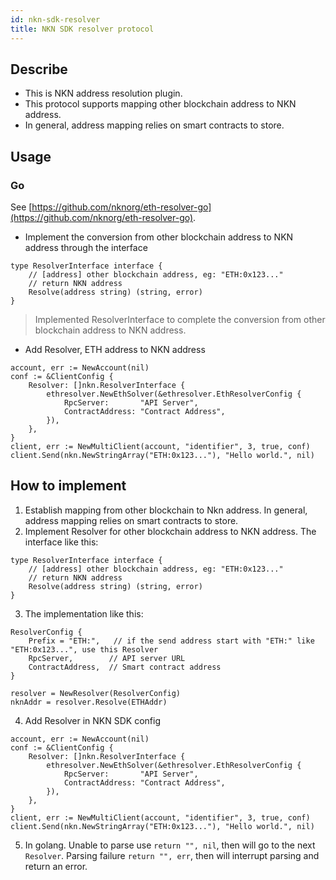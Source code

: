 ```yaml
---
id: nkn-sdk-resolver
title: NKN SDK resolver protocol
---
```


## Describe

* This is NKN address resolution plugin.
* This protocol supports mapping other blockchain address to NKN address.
* In general, address mapping relies on smart contracts to store.

## Usage

### Go
See [https://github.com/nknorg/eth-resolver-go](https://github.com/nknorg/eth-resolver-go).

* Implement the conversion from other blockchain address to NKN address through the interface

```
type ResolverInterface interface {
    // [address] other blockchain address, eg: "ETH:0x123..."
    // return NKN address
	Resolve(address string) (string, error)
}
```
> Implemented ResolverInterface to complete the conversion from other blockchain address to NKN address.

* Add Resolver, ETH address to NKN address
```
account, err := NewAccount(nil)
conf := &ClientConfig {
    Resolver: []nkn.ResolverInterface {
		ethresolver.NewEthSolver(&ethresolver.EthResolverConfig {
			RpcServer:       "API Server",
			ContractAddress: "Contract Address",
		}),
	},
}
client, err := NewMultiClient(account, "identifier", 3, true, conf)
client.Send(nkn.NewStringArray("ETH:0x123..."), "Hello world.", nil)
```

## How to implement

1. Establish mapping from other blockchain to Nkn address. In general, address mapping relies on smart contracts to store.
2. Implement Resolver for other blockchain address to NKN address. The interface like this:
```
type ResolverInterface interface {
    // [address] other blockchain address, eg: "ETH:0x123..."
    // return NKN address
	Resolve(address string) (string, error)
}
```
3. The implementation like this:
```
ResolverConfig {
    Prefix = "ETH:",   // if the send address start with "ETH:" like "ETH:0x123...", use this Resolver 
    RpcServer,        // API server URL
    ContractAddress,  // Smart contract address
}

resolver = NewResolver(ResolverConfig)
nknAddr = resolver.Resolve(ETHAddr)
```
4. Add Resolver in NKN SDK config
```
account, err := NewAccount(nil)
conf := &ClientConfig {
    Resolver: []nkn.ResolverInterface {
		ethresolver.NewEthSolver(&ethresolver.EthResolverConfig {
			RpcServer:       "API Server",
			ContractAddress: "Contract Address",
		}),
	},
}
client, err := NewMultiClient(account, "identifier", 3, true, conf)
client.Send(nkn.NewStringArray("ETH:0x123..."), "Hello world.", nil)
```
5. In golang. Unable to parse use `return "", nil`, then will go to the next `Resolver`. Parsing failure `return "", err`, then will interrupt parsing and return an error.